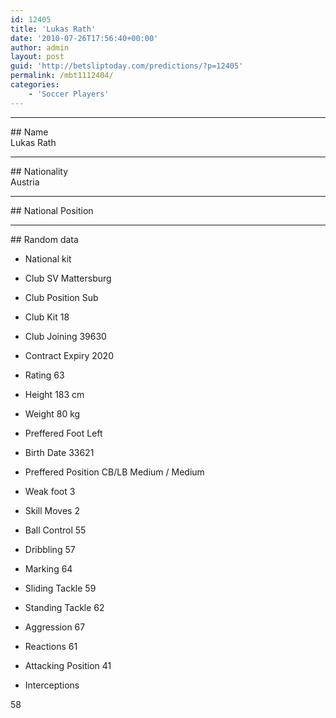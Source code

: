 ```yaml
---
id: 12405
title: 'Lukas Rath'
date: '2010-07-26T17:56:40+00:00'
author: admin
layout: post
guid: 'http://betsliptoday.com/predictions/?p=12405'
permalink: /mbt1112404/
categories:
    - 'Soccer Players'
---
```


- - - - - -

\## Name  
 Lukas Rath

- - - - - -

\## Nationality  
 Austria

- - - - - -

\## National Position

- - - - - -

\## Random data

- National kit
- Club
 SV Mattersburg

- Club Position
 Sub

- Club Kit
 18

- Club Joining
 39630

- Contract Expiry
 2020

- Rating
 63

- Height
 183 cm

- Weight
 80 kg

- Preffered Foot
 Left

- Birth Date
 33621

- Preffered Position
 CB/LB Medium / Medium

- Weak foot
 3

- Skill Moves
 2

- Ball Control
 55

- Dribbling
 57

- Marking
 64

- Sliding Tackle
 59

- Standing Tackle
 62

- Aggression
 67

- Reactions
 61

- Attacking Position
 41

- Interceptions

 58